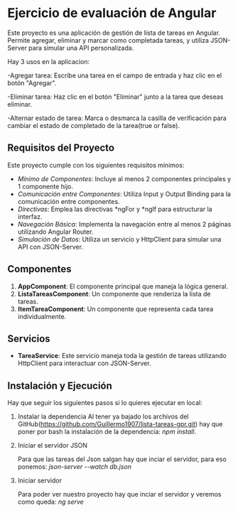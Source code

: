 # Ejercicio de evaluación de Angular

Este proyecto es una aplicación de gestión de lista de tareas en Angular. Permite agregar, eliminar y marcar como completada tareas, y utiliza JSON-Server para simular una API personalizada.

Hay 3 usos en la aplicacion:

-Agregar tarea: Escribe una tarea en el campo de entrada y haz clic en el botón "Agregar".

-Eliminar tarea: Haz clic en el botón "Eliminar" junto a la tarea que deseas eliminar.

-Alternar estado de tarea: Marca o desmarca la casilla de verificación para cambiar el estado de completado de la tarea(true or false).

## Requisitos del Proyecto

Este proyecto cumple con los siguientes requisitos mínimos:

- *Mínimo de Componentes*: Incluye al menos 2 componentes principales y 1 componente hijo.
- *Comunicación entre Componentes*: Utiliza Input y Output Binding para la comunicación entre componentes.
- *Directivas*: Emplea las directivas *ngFor y *ngIf para estructurar la interfaz.
- *Navegación Básica*: Implementa la navegación entre al menos 2 páginas utilizando Angular Router.
- *Simulación de Datos*: Utiliza un servicio y HttpClient para simular una API con JSON-Server.

## Componentes

1. **AppComponent**: El componente principal que maneja la lógica general.
2. **ListaTareasComponent**: Un componente que renderiza la lista de tareas.
3. **ItemTareaComponent**: Un componente que representa cada tarea individualmente.

## Servicios

- **TareaService**: Este servicio maneja toda la gestión de tareas utilizando HttpClient para interactuar con JSON-Server.

## Instalación y Ejecución

Hay que seguir los siguientes pasos si lo quieres ejecutar en local:

1. Instalar la dependencia
    Al tener ya bajado los archivos del GitHub(https://github.com/Guillermo1907/lista-tareas-gpr.git) hay que poner por bash
    la instalación de la dependencia: *npm install*.

2. Iniciar el servidor JSON

    Para que las tareas del Json salgan hay que inciar el servidor, para eso ponemos: *json-server --watch db.json*

3. Iniciar servidor

    Para poder ver nuestro proyecto hay que inciar el servidor y veremos como queda: *ng serve*


